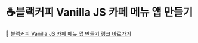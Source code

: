 # <div align="center">☕️블랙커피 Vanilla JS 카페 메뉴 앱 만들기</div>

🔗 [블랙커피 Vanilla JS 카페 메뉴 앱 만들기 링크 바로가기](https://www.udemy.com/course/vanilla-js-lv1/)
